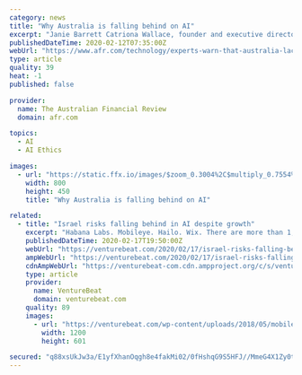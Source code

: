```yaml
---
category: news
title: "Why Australia is falling behind on AI"
excerpt: "Janie Barrett Catriona Wallace, founder and executive director of ASX-listed Flamingo AI, said although businesses were adopting voluntary AI ethics principles, there are no AI-specific laws governing the space. Her company is part of a pilot program trialling a new set of principles governing the development of systems using artificial ..."
publishedDateTime: 2020-02-12T07:35:00Z
webUrl: "https://www.afr.com/technology/experts-warn-that-australia-lacks-clear-ai-direction-20200211-p53zt9"
type: article
quality: 39
heat: -1
published: false

provider:
  name: The Australian Financial Review
  domain: afr.com

topics:
  - AI
  - AI Ethics

images:
  - url: "https://static.ffx.io/images/$zoom_0.3004%2C$multiply_0.7554%2C$ratio_1.777778%2C$width_1059%2C$x_171%2C$y_0/t_crop_custom/e_sharpen:25%2Cq_85%2Cf_auto/9990e2a8926890ba52001b3e6e767d69b3caa026"
    width: 800
    height: 450
    title: "Why Australia is falling behind on AI"

related:
  - title: "Israel risks falling behind in AI despite growth"
    excerpt: "Habana Labs. Mobileye. Hailo. Wix. There are more than 1,150 AI-focused startups in Israel, and that number is growing. Even so, some people within the government are concerned that the nation risks falling behind because it lacks a unified AI policy. AI policy refers to national strategies like the U.S.’s American AI Initiative and Canada ..."
    publishedDateTime: 2020-02-17T19:50:00Z
    webUrl: "https://venturebeat.com/2020/02/17/israel-risks-falling-behind-in-ai-despite-growth/"
    ampWebUrl: "https://venturebeat.com/2020/02/17/israel-risks-falling-behind-in-ai-despite-growth/amp/"
    cdnAmpWebUrl: "https://venturebeat-com.cdn.ampproject.org/c/s/venturebeat.com/2020/02/17/israel-risks-falling-behind-in-ai-despite-growth/amp/"
    type: article
    provider:
      name: VentureBeat
      domain: venturebeat.com
    quality: 89
    images:
      - url: "https://venturebeat.com/wp-content/uploads/2018/05/mobileye-e1572905863843.jpeg?fit=1200%2C601&strip=all"
        width: 1200
        height: 601

secured: "q88xsUkJw3a/E1yfXhanOqgh8e4fakMi02/0fHshqG9S5HFJ//MmeG4X1Zy0tMRddOpOOKUR1v8ZcVZ5Oiyo00e+erfTqlEUYuBnb1A3AQzfuu2ZCcJIh5ngLYU5j6PVupQPoqmAbcYEnwtYzSFtat+STfoLXe3EIHBDfRljmElrRe+OqQvhqU2XXYNAgJPQFiifHhF8faahkM8Qx415dq+0AOIP8WHM0QFCDCyrdGRu/IP45MtHhP7cXmcez2wXMvEoZ3quueSvIrIuHS0ImaXBZ5fz40seSLLMitTP49hLL4KTBmWE7YfzuFXhqIJJhadJdMpdoKw8V08mQAtVGQH4OUpM2a3VGwK+CkRneZ0aeOunE2O4lVdqBht53istrEWRe9sdd4axN/VTkjZyu1WUqiU0kx8Rp3x7SkLG2dbs9+bZFDQGYCfHrNpx3g1kx63DKuHRvAza63Sp3BADRR71G6OUXVtUVg4ZdUUmZpU=;CAaH9Qw6+MLlXhdJpVB6bw=="
---
```



